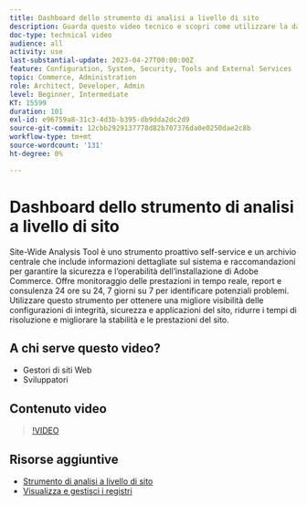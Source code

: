 ```yaml
---
title: Dashboard dello strumento di analisi a livello di sito
description: Guarda questo video tecnico e scopri come utilizzare la dashboard di Site-Wide Analysis Tool per accedere a informazioni dettagliate sul sistema e consigli per garantire la sicurezza e l’operabilità dell’installazione di Adobe Commerce.
doc-type: technical video
audience: all
activity: use
last-substantial-update: 2023-04-27T00:00:00Z
feature: Configuration, System, Security, Tools and External Services
topic: Commerce, Administration
role: Architect, Developer, Admin
level: Beginner, Intermediate
KT: 15599
duration: 101
exl-id: e96759a8-31c3-4d3b-b395-db9dda2dc2d9
source-git-commit: 12cbb2929137778d82b707376da0e0250dae2c8b
workflow-type: tm+mt
source-wordcount: '131'
ht-degree: 0%

---
```


# Dashboard dello strumento di analisi a livello di sito

Site-Wide Analysis Tool è uno strumento proattivo self-service e un archivio centrale che include informazioni dettagliate sul sistema e raccomandazioni per garantire la sicurezza e l’operabilità dell’installazione di Adobe Commerce. Offre monitoraggio delle prestazioni in tempo reale, report e consulenza 24 ore su 24, 7 giorni su 7 per identificare potenziali problemi. Utilizzare questo strumento per ottenere una migliore visibilità delle configurazioni di integrità, sicurezza e applicazioni del sito, ridurre i tempi di risoluzione e migliorare la stabilità e le prestazioni del sito.

## A chi serve questo video?

- Gestori di siti Web
- Sviluppatori

## Contenuto video

>[!VIDEO](https://video.tv.adobe.com/v/344001?learn=on)

## Risorse aggiuntive

- [Strumento di analisi a livello di sito](https://experienceleague.adobe.com/docs/commerce-operations/tools/site-wide-analysis-tool/intro.html?lang=it)
- [Visualizza e gestisci i registri](https://experienceleague.adobe.com/docs/commerce-cloud-service/user-guide/develop/test/log-locations.html?lang=it)
